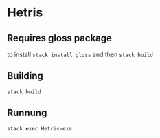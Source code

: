 # Hetris

Requires gloss package
-------------------------
to install `stack install gloss` and then `stack build`

Building
-------------------
```
stack build
```

Runnung
-------------------
```
stack exec Hetris-exe
```

